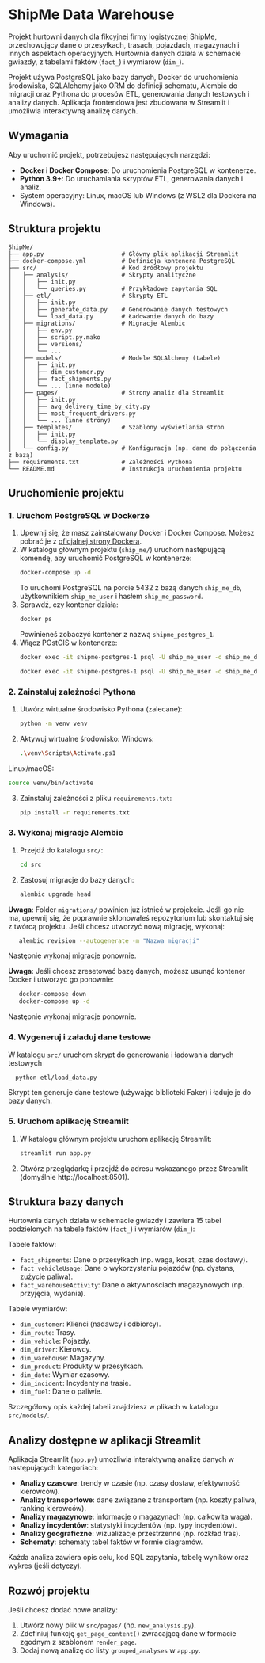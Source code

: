 # ShipMe Data Warehouse

Projekt hurtowni danych dla fikcyjnej firmy logistycznej ShipMe, przechowujący dane o przesyłkach, trasach, pojazdach, magazynach i innych aspektach operacyjnych. Hurtownia danych działa w schemacie gwiazdy, z tabelami faktów (`fact_`) i wymiarów (`dim_`).

Projekt używa PostgreSQL jako bazy danych, Docker do uruchomienia środowiska, SQLAlchemy jako ORM do definicji schematu, Alembic do migracji oraz Pythona do procesów ETL, generowania danych testowych i analizy danych. Aplikacja frontendowa jest zbudowana w Streamlit i umożliwia interaktywną analizę danych.

## Wymagania

Aby uruchomić projekt, potrzebujesz następujących narzędzi:
- **Docker i Docker Compose**: Do uruchomienia PostgreSQL w kontenerze.
- **Python 3.9+**: Do uruchamiania skryptów ETL, generowania danych i analiz.
- System operacyjny: Linux, macOS lub Windows (z WSL2 dla Dockera na Windows).

## Struktura projektu
```
ShipMe/
├── app.py                      # Główny plik aplikacji Streamlit
├── docker-compose.yml          # Definicja kontenera PostgreSQL
├── src/                        # Kod źródłowy projektu
│   ├── analysis/               # Skrypty analityczne
│   │   ├── init.py
│   │   └── queries.py          # Przykładowe zapytania SQL
│   ├── etl/                    # Skrypty ETL
│   │   ├── init.py
│   │   ├── generate_data.py    # Generowanie danych testowych
│   │   └── load_data.py        # Ładowanie danych do bazy
│   ├── migrations/             # Migracje Alembic
│   │   ├── env.py
│   │   ├── script.py.mako
│   │   ├── versions/
│   │   └── ...
│   ├── models/                 # Modele SQLAlchemy (tabele)
│   │   ├── init.py
│   │   ├── dim_customer.py
│   │   ├── fact_shipments.py
│   │   └── ... (inne modele)
│   ├── pages/                  # Strony analiz dla Streamlit
│   │   ├── init.py
│   │   ├── avg_delivery_time_by_city.py
│   │   ├── most_frequent_drivers.py
│   │   └── ... (inne strony)
│   ├── templates/              # Szablony wyświetlania stron
│   │   ├── init.py
│   │   └── display_template.py
│   └── config.py               # Konfiguracja (np. dane do połączenia z bazą)
├── requirements.txt            # Zależności Pythona
└── README.md                   # Instrukcja uruchomienia projektu
```

## Uruchomienie projektu

### 1. Uruchom PostgreSQL w Dockerze
1. Upewnij się, że masz zainstalowany Docker i Docker Compose. Możesz pobrać je z [oficjalnej strony Dockera](https://www.docker.com/get-started).
2. W katalogu głównym projektu (`ship_me/`) uruchom następującą komendę, aby uruchomić PostgreSQL w kontenerze:
   ```bash
   docker-compose up -d
   ```
   To uruchomi PostgreSQL na porcie 5432 z bazą danych `ship_me_db`, użytkownikiem `ship_me_user` i hasłem `ship_me_password`.
3. Sprawdź, czy kontener działa:
   ```bash
   docker ps
   ```
    Powinieneś zobaczyć kontener z nazwą `shipme_postgres_1`.
4. Włącz POstGIS w kontenerze:
   ```bash
   docker exec -it shipme-postgres-1 psql -U ship_me_user -d ship_me_db -c "CREATE EXTENSION IF NOT EXISTS postgis;"
   ```
   ```bash
   docker exec -it shipme-postgres-1 psql -U ship_me_user -d ship_me_db -c "DROP EXTENSION IF EXISTS postgis_tiger_geocoder CASCADE;DROP EXTENSION IF EXISTS postgis_topology CASCADE;DROP EXTENSION IF EXISTS fuzzystrmatch CASCADE;"
   ```
### 2. Zainstaluj zależności Pythona
1. Utwórz wirtualne środowisko Pythona (zalecane):
   ```bash
   python -m venv venv
   ```
2. Aktywuj wirtualne środowisko:
Windows:
   ```bash
   .\venv\Scripts\Activate.ps1
   ```
Linux/macOS:
   ```bash
   source venv/bin/activate
   ```
3. Zainstaluj zależności z pliku `requirements.txt`:
   ```bash
   pip install -r requirements.txt
   ```

### 3. Wykonaj migracje Alembic
1. Przejdź do katalogu `src/`:
   ```bash
   cd src
   ```
2. Zastosuj migracje do bazy danych:
   ```bash
   alembic upgrade head
   ```
**Uwaga**: Folder `migrations/` powinien już istnieć w projekcie. Jeśli go nie ma, upewnij się, że poprawnie sklonowałeś repozytorium lub skontaktuj się z twórcą projektu.
Jeśli chcesz utworzyć nową migrację, wykonaj:
```bash
   alembic revision --autogenerate -m "Nazwa migracji"
 ```
Następnie wykonaj migracje ponownie.

**Uwaga**: Jeśli chcesz zresetować bazę danych, możesz usunąć kontener Docker i utworzyć go ponownie:
```bash
   docker-compose down
   docker-compose up -d
```
Następnie wykonaj migracje ponownie.

### 4. Wygeneruj i załaduj dane testowe
W katalogu `src/` uruchom skrypt do generowania i ładowania danych testowych
```bash
  python etl/load_data.py
```
Skrypt ten generuje dane testowe (używając biblioteki Faker) i ładuje je do bazy danych.

### 5. Uruchom aplikację Streamlit
1. W katalogu głównym projektu uruchom aplikację Streamlit:
   ```bash
   streamlit run app.py
    ```  
2. Otwórz przeglądarkę i przejdź do adresu wskazanego przez Streamlit (domyślnie http://localhost:8501).

## Struktura bazy danych
Hurtownia danych działa w schemacie gwiazdy i zawiera 15 tabel podzielonych na tabele faktów (`fact_`) i wymiarów (`dim_`):

Tabele faktów:
- `fact_shipments`: Dane o przesyłkach (np. waga, koszt, czas dostawy).
- `fact_vehicleUsage`: Dane o wykorzystaniu pojazdów (np. dystans, zużycie paliwa).
- `fact_warehouseActivity`: Dane o aktywnościach magazynowych (np. przyjęcia, wydania).

Tabele wymiarów:
- `dim_customer`: Klienci (nadawcy i odbiorcy).
- `dim_route`: Trasy.
- `dim_vehicle`: Pojazdy.
- `dim_driver`: Kierowcy.
- `dim_warehouse`: Magazyny.
- `dim_product`: Produkty w przesyłkach.
- `dim_date`: Wymiar czasowy.
- `dim_incident`: Incydenty na trasie.
- `dim_fuel`: Dane o paliwie.

Szczegółowy opis każdej tabeli znajdziesz w plikach w katalogu `src/models/`.

## Analizy dostępne w aplikacji Streamlit
Aplikacja Streamlit (`app.py`) umożliwia interaktywną analizę danych w następujących kategoriach:
- **Analizy czasowe**: trendy w czasie (np. czasy dostaw, efektywność kierowców).
- **Analizy transportowe**: dane związane z transportem (np. koszty paliwa, ranking kierowców).
- **Analizy magazynowe**: informacje o magazynach (np. całkowita waga).
- **Analizy incydentów**: statystyki incydentów (np. typy incydentów).
- **Analizy geograficzne**: wizualizacje przestrzenne (np. rozkład tras).
- **Schematy**: schematy tabel faktów w formie diagramów.

Każda analiza zawiera opis celu, kod SQL zapytania, tabelę wyników oraz wykres (jeśli dotyczy).

## Rozwój projektu
Jeśli chcesz dodać nowe analizy:
1. Utwórz nowy plik w `src/pages/` (np. `new_analysis.py`).
2. Zdefiniuj funkcję `get_page_content()` zwracającą dane w formacie zgodnym z szablonem `render_page`.
3. Dodaj nową analizę do listy `grouped_analyses` w `app.py`.